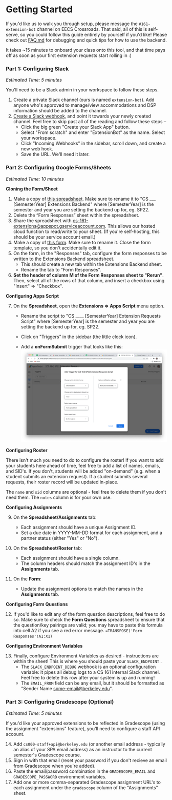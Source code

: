 # Getting Started

If you'd like us to walk you through setup, please message the `#161-extension-bot` channel on EECS Crossroads. That said, all of this is self-serve, so you could follow this guide entirely by yourself if you'd like! Please check out [FAQ.md](https://github.com/cs161-staff/extensions/blob/master/FAQ.md) for debugging and quick tips for how to use the backend.

It takes ~15 minutes to onboard your class onto this tool, and that time pays off as soon as your first extension requests start rolling in :)

### Part 1: Configuring Slack

_Estimated Time: 5 minutes_

You'll need to be a Slack admin in your workspace to follow these steps.

1. Create a private Slack channel (ours is named `extension-bot`). Add anyone who's approved to manage/view accommodations and DSP information should be added to the channel.
2. [Create a Slack webhook](https://api.slack.com/messaging/webhooks), and point it towards your newly created channel. Feel free to skip past all of the reading and follow these steps –
   - Click the big green "Create your Slack App" button.
   - Select "From scratch" and enter "ExtensionBot" as the name. Select your workspace.
   - Click "Incoming Webhooks" in the sidebar, scroll down, and create a new web hook.
   - Save the URL. We'll need it later.

### Part 2: Configuring Google Forms/Sheets

_Estimated Time: 10 minutes_

**Cloning the Form/Sheet**

1. Make a copy of [this spreadsheet](https://docs.google.com/spreadsheets/d/1BabID1n6fPgeuuO4-1r3mkoQ9Nx5dquNwdsET75In1E/edit?usp=sharing). Make sure to rename it to "CS \_\_\_ \[SemesterYear\] Extensions Backend" where \[SemesterYear\] is the semester and year you are setting the backend up for, eg. SP22.
2. Delete the “Form Responses” sheet within the spreadsheet.
3. Share the spreadsheet with [cs-161-extensions@appspot.gserviceaccount.com](mailto:cs-161-extensions@appspot.gserviceaccount.com). This allows our hosted cloud function to read/write to your sheet. (If you're self-hosting, this should be your service account email.)
4. Make a copy of [this form](https://docs.google.com/forms/d/1_9XobNT4R3z_bhlrVEUqMP92Bxa9W5FsedNngZuGwXc/edit?usp=sharing). Make sure to rename it. Close the form template, so you don't accidentally edit it.
5. On the form, in the "Responses" tab, configure the form responses to be written to the Extensions Backend spreadsheet.
   - This should create a new tab within the Extensions Backend sheet.
   - Rename the tab to “Form Responses”.
6. **Set the header of column M of the Form Responses sheet to "Rerun"**. Then, select all of the rows of that column, and insert a checkbox using "Insert" => "Checkbox".

**Configuring Apps Script**

7. On the **Spreadsheet**, open the **Extensions => Apps Script** menu option.

   - Rename the script to "CS \_\_\_\_ \[SemesterYear\] Extension Requests Script" where \[SemesterYear\] is the semester and year you are setting the backend up for, eg. SP22.

   - Click on "Triggers" in the sidebar (the little clock icon).

   - Add a **onFormSubmit** trigger that looks like this:
     ![img](GETTING_STARTED.assets/0Ur-tyYJ95715JEYTO3McmVlv8UXtcuSj448PzjfeVY1SWfRJO7X6lSl6_S5bWEsb2pa8WHg75BhFNfvNx65NZG9IbZv_QxrN3l3aZBqY97EDJLBS8tcW1ktBP9fwqZ512G5Tsy3-3315320.png)

**Configuring Roster**

There isn't much you need to do to configure the roster! If you want to add your students here ahead of time, feel free to add a list of names, emails, and SID's. If you don't, students will be added "on-demand" (e.g. when a student submits an extension request). If a student submits several requests, their roster record will be updated in-place.

The `name` and `sid` columns are optional - feel free to delete them if you don't need them. The `notes` column is for your own use.

**Configuring Assignments**

9. On the **Spreadsheet/Assignments** tab:
   - Each assignment should have a unique Assignment ID.
   - Set a due date in YYYY-MM-DD format for each assignment, and a partner status (either "Yes" or "No").
10. On the **Spreadsheet/Roster** tab:

    - Each assignment should have a single column.
    - The column headers should match the assignment ID's in the **Assignments** tab.

11. On the **Form**:
    - Update the assignment options to match the names in the **Assignments** tab.

**Configuring Form Questions**

12. If you'd like to edit any of the form question descriptions, feel free to do so. Make sure to check the **Form Questions** spreadsheet to ensure that the question/key pairings are valid; you may have to paste this formula into cell A2 if you see a red error message. `=TRANSPOSE('Form Responses'!A1:X1)`

**Configuring Environment Variables**

13. Finally, configure Environment Variables as desired - instructions are within the sheet! This is where you should paste your `SLACK_ENDPOINT` .
    - The `SLACK_ENDPOINT_DEBUG` webhook is an optional configuration variable: it pipes all debug logs to a CS 161 internal Slack channel. Feel free to delete this row after your system is up and running!
    - The `EMAIL_FROM` field can be any email, but it should be formatted as "Sender Name <some-email@berkeley.edu>".

### Part 3: Configuring Gradescope (Optional)

*Estimated Time: 5 minutes*

If you'd like your approved extensions to be reflected in Gradescope (using the assignment "extensions" feature), you'll need to configure a staff API account.

14. Add `cs000-staff+api@berkeley.edu` (or another email address - typically an alias of your SPA email address) as an instructor to the current semester's Gradescope course.
15. Sign in with that email (reset your password if you don't recieve an email from Gradescope when you're added).
16. Paste the email/password combination in the `GRADESCOPE_EMAIL` and `GRADESCOPE_PASSWORD` environment variables.
17. Add one or more comma-separated Gradescope assignment URL's to each assignment under the `gradescope` column of the "Assignments" sheet.
